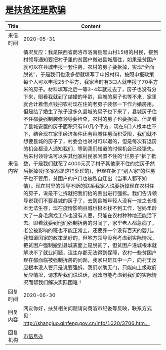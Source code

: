 # <a href="http://www.shangluo.gov.cn/zmhd/ldxxxx.jsp?urltype=leadermail.LeaderMailContentUrl&wbtreeid=1112&leadermailid=5935">是扶贫还是欺骗</a>
|Title|Content|
|:---:|---|
|来信时间|2020-05-31|
|来信内容|情况反应：我是陕西省商洛市洛南县黑山村15组的村民，接到村领导通知要把村子里的贫困户搬进县城居住，如果是贫困户就可以在县城申报一套住房，农村的房子要拆掉，实现“全面脱贫”，于是我们也没多想就填写了申报材料，按照申报政策每个人可以申报25个平方，我家当时有3口人就申报了70平方米的房子。材料填写之后一等3-4年就过去了，房子也没有分下来，眼看我就到了结婚的年龄，县城的房子也等不来，家里就合计着借点钱把农村现在住的老房子装修一下作为婚房用。但是结了婚生了孩子没多久县城的房子也下来了，县城房子住不住都要强制装修领导要检查，农村的房子也要拆掉。但是看了县城安置的房子面积只有50几个平方，现在5口人根本住不下，结合现在家里经济条件还有县城住房面积受限，我们就不想要县城的房子了，村委会也说时可以退的，但是每次有退房的机会都没人通知我们，等到我们知道的时候机会已经错失。后来村领导说可以买其他家村民家闲置不住的“烂房子”拆了抵数，于是我们就花了4000元买了村子其他家不住的烂房子然后拆掉(好多家都是这样处理的)，但现在拆了“别人家”的烂房子也不管用，贫困户的户口也被私自迁出（当事人都不知情）。现在村里的领导不断的联系我家人说要拆掉现在农村住的房子，说是不让拆就把我们抬的丢出进行强拆。我们告诉领导说我们不要县城的房子了，去到县城年轻人没有一技之长根本无法生存，现在疫情影响县城也根本找不到工作，爸妈年龄大了一身毛病找工作也没有人要，只能在农村种种地还能活下去。眼看就要到他们强制拆房的时间了，家里老人都急病了，老公被影响的班也不能正常上，还要养一个没有百天的婴儿。我知道国家的政策是好的，但地方领导没有考虑到实际情况，把贫困户强制搬到县城表面上是脱贫了，但贫困户进城根本就解决不了就业问题，连生存都无法得到保障，农村一些贫困户现在都面临被强制拆房的问题，我家只是其中一户，向村里反应根本没人管只是说要强拆，我们求助无门，只能向上级政府反应情况，请求帮我们说说话，盼政府能考虑到我们的实际情况而帮我们解决实际困难！|
|回复时间|2020-06-30|
|回复内容|网友你好，扶贫相关问题请向商洛市纪委等反映，联系方式见：http://shangluo.qinfeng.gov.cn/info/1020/3706.htm。|
|回复机构|<a href="../../categories/agencies/市信息办.md">市信息办</a>|
